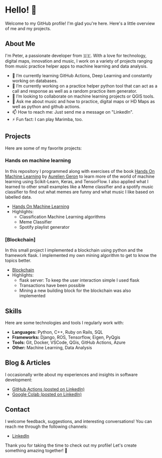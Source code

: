 # Hello! 👋

Welcome to my GitHub profile! I'm glad you're here. Here's a little overview of me and my projects.

## About Me

I'm Peter, a passionate developer from 🇩🇪. With a love for technology, digital maps, innovation and music, I work on a variety of projects ranging from music practice helper apps to machine learning and data analysis.

- 🌱 I’m currently learning GitHub Actions, Deep Learning and constantly working on databases. 
- 🔭 I’m currently working on a practice helper python tool that can act as a call and response as well as a random practice item generator.
- 👯 I’m looking to collaborate on machine learning projects or QGIS tools.
- 💬 Ask me about music and how to practice, digital maps or HD Maps as well as python and github actions.
- 📫 How to reach me: Just send me a message on "LinkedIn".
- ⚡ Fun fact: I can play Marimba, too.

## Projects

Here are some of my favorite projects:

### Hands on machine learning
In this repository I programmed along with exercises of the book [Hands On Machine Learning](https://www.oreilly.com/library/view/hands-on-machine-learning/9781492032632/) by [Aurelien Geron](https://www.oreilly.com/search?q=author:%22Aurélien%20Géron%22) to learn more of the world of machine learning using Scikit-Learn, Keras, and TensorFlow. I also applied what I learned to other small examples like a Meme classifier and a spotify music classifier to find out what memes are funny and what music I like based on labelled data.

- [Hands On Machine Learning](https://github.com/pkhurt/hands-on-machine-learning)
- Highlights:
  - Classification Machine Learning algorithms
  - Meme Classifier
  - Spotify playlist generator

### [Blockchain]
In this small project I implemented a blockchain using python and the framework flask. I implemented my own mining algorithm to get to know the topics better.

- [Blockchain](https://github.com/pkhurt/blockchain)
- Highlights:
  - flask server: To keep the user interaction simple I used flask
  - Transactions have been possible
  - Mining a new building block for the blockchain was also implemented

## Skills

Here are some technologies and tools I regularly work with:

- **Languages:** Python, C++, Ruby on Rails, SQL
- **Frameworks:** Django, ROS, Tensorflow, Eigen, PyQgis
- **Tools:** Git, Docker, VSCode, QGis, GitHub Actions, Azure
- **Other:** Machine Learning, Data Analysis

## Blog & Articles

I occasionally write about my experiences and insights in software development:

- [GitHub Actions (posted on LinkedIn)](https://www.linkedin.com/posts/peter-hurt-891660225_devops-githubactions-cicd-activity-7201152727387697152-IK0O?utm_source=share&utm_medium=member_desktop)
- [Google Colab (posted on LinkedIn)](https://www.linkedin.com/posts/peter-hurt-891660225_google-colaboratory-python-activity-7197158951136751616-cMUw?utm_source=share&utm_medium=member_desktop)

## Contact

I welcome feedback, suggestions, and interesting conversations! You can reach me through the following channels:

- [LinkedIn](https://www.linkedin.com/in/peter-hurt-891660225/)

Thank you for taking the time to check out my profile! Let's create something amazing together! 🚀
